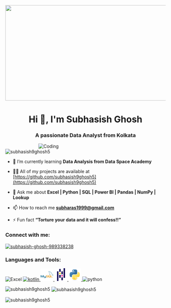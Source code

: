 <p align="center">
  <img width="600" height="300" src="github profile.gif">
</p>

<h1 align="center">Hi 👋, I'm Subhasish Ghosh</h1>
<h3 align="center">A passionate Data Analyst from Kolkata</h3>
<img align="right" alt="Coding" width="400" src="https://media.tenor.com/rePDfDWO3XoAAAAd/hacking.gif">

<p align="left"> <img src="https://komarev.com/ghpvc/?username=subhasish9ghosh5&label=Profile%20views&color=0e75b6&style=flat" alt="subhasish9ghosh5" /> </p>

- 🌱 I’m currently learning **Data Analysis from Data Space Academy**

- 👨‍💻 All of my projects are available at [https://github.com/subhasish9ghosh5](https://github.com/subhasish9ghosh5)

- 💬 Ask me about **Excel | Python | SQL | Power BI | Pandas | NumPy | Lookup**

- 📫 How to reach me **subharas1999@gmail.com**

- ⚡ Fun fact **“Torture your data and it will confess!!”**

<h3 align="left">Connect with me:</h3>
<p align="left">
<a href="https://linkedin.com/in/subhasish-ghosh-989338238" target="blank"><img align="center" src="https://raw.githubusercontent.com/rahuldkjain/github-profile-readme-generator/master/src/images/icons/Social/linked-in-alt.svg" alt="subhasish-ghosh-989338238" height="30" width="40" /></a>
</p>
<h3 align="left">Languages and Tools:</h3>
<p align="left" <a target="_blank" rel="noreferrer"> <img src="https://raw.githubusercontent.com/D4Vinci/Dr0p1t-Framework/master/icons/Microsoft-Excel.ico" alt="Excel" width="40" height="40" /> </a> <a href="https://kotlinlang.org" target="_blank" rel="noreferrer"> <img src="https://www.vectorlogo.zone/logos/kotlinlang/kotlinlang-icon.svg" alt="kotlin" width="40" height="40"/> </a> <a href="https://www.mysql.com/" target="_blank" rel="noreferrer"> <img src="https://raw.githubusercontent.com/devicons/devicon/master/icons/mysql/mysql-original-wordmark.svg" alt="mysql" width="40" height="40"/> </a> <a href="https://pandas.pydata.org/" target="_blank" rel="noreferrer"> <img src="https://raw.githubusercontent.com/devicons/devicon/2ae2a900d2f041da66e950e4d48052658d850630/icons/pandas/pandas-original.svg" alt="pandas" width="40" height="40"/> </a> <a href="https://www.python.org" target="_blank" rel="noreferrer"> <img src="https://raw.githubusercontent.com/devicons/devicon/master/icons/python/python-original.svg" alt="python" width="40" height="40"/> </a> <a  target="_blank" rel="noreferrer"> <img src="https://github.com/microsoft/PowerBI-Icons/blob/main/PNG/Power-BI.png" alt="python" width="25" height="35"/> </a> </p>

<p><img align="left" src="https://github-readme-stats.vercel.app/api/top-langs?username=subhasish9ghosh5&show_icons=true&locale=en&layout=compact" alt="subhasish9ghosh5" /></p>

<p>&nbsp;<img align="center" src="https://github-readme-stats.vercel.app/api?username=subhasish9ghosh5&show_icons=true&locale=en" alt="subhasish9ghosh5" /></p>

<p><img align="center" src="https://github-readme-streak-stats.herokuapp.com/?user=subhasish9ghosh5&" alt="subhasish9ghosh5" /></p>

<!--
**subhasish9ghosh5/subhasish9ghosh5** is a ✨ _special_ ✨ repository because its `README.md` (this file) appears on your GitHub profile.

Here are some ideas to get you started:

- 🔭 I’m currently working on ...
- 🌱 I’m currently learning ...
- 👯 I’m looking to collaborate on ...
- 🤔 I’m looking for help with ...
- 💬 Ask me about ...
- 📫 How to reach me: ...
- 😄 Pronouns: ...
- ⚡ Fun fact: ...
-->
